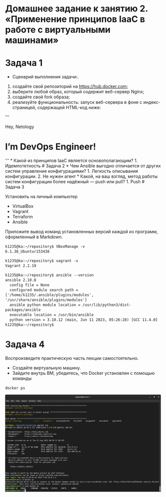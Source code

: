 # Домашнее задание к занятию 2. «Применение принципов IaaC в работе с виртуальными машинами»
# Задача 1
<!--Списко-->
* Сценарий выполнения задачи:.
1. создайте свой репозиторий на https://hub.docker.com;
2. выберите любой образ, который содержит веб-сервер Nginx; 
3. создайте свой fork образа;
4. реализуйте функциональность: запуск веб-сервера в фоне с индекс-страницей, содержащей HTML-код ниже:

'''
<html>
<head>
Hey, Netology
</head>
<body>
<h1>I’m DevOps Engineer!</h1>
</body>
</html>
'''
* Какой из принципов IaaC является основополагающим?
1. Идемпотетность
# Задача 2
<!--Списко-->
* Чем Ansible выгодно отличается от других систем управление конфигурациями?
1. Легкость описывания конфигурации. 
2. Не нужен агент
* Какой, на ваш взгляд, метод работы систем конфигурации более надёжный — push или pull?
1. Push
<!--Заголовки-->
# Задача 3

Установить на личный компьютер 
<!--Списко-->
* VirtualBox
* Vagrant
* Terraform
* Ansible

Приложите вывод команд установленных версий каждой из программ, оформленный в Markdown.

```
k1235@ka:~/repository$ VBoxManage -v
6.1.38_Ubuntur153438
```
```
k1235@ka:~/repository$ vagrant -v
Vagrant 2.2.19
```
```
k1235@ka:~/repository$ ansible --version
ansible 2.10.8
  config file = None
  configured module search path = ['/home/k1235/.ansible/plugins/modules', '/usr/share/ansible/plugins/modules']
  ansible python module location = /usr/lib/python3/dist-packages/ansible
  executable location = /usr/bin/ansible
  python version = 3.10.12 (main, Jun 11 2023, 05:26:28) [GCC 11.4.0]
k1235@ka:~/repository$ 
```
# Задача 4
Воспроизведите практическую часть лекции самостоятельно.
<!--Списко-->
* Создайте виртуальную машину.
* Зайдите внутрь ВМ, убедитесь, что Docker установлен с помощью команды
```
docker ps
```
![Alt text](<Screenshot from 2023-08-22 11-59-50.png>)
